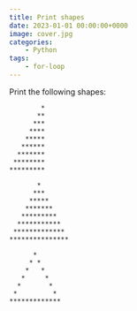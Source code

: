 ```yaml
---
title: Print shapes
date: 2023-01-01 00:00:00+0000
image: cover.jpg
categories:
    - Python
tags:
    - for-loop
---
```


Print the following shapes:

```
        *
       **
      ***
     ****
    *****
   ******
  *******
 ********
*********
```
```
       *
      ***
     *****
    *******
   *********
  ***********
 *************
***************
```
```
      *
     * *
    *   *
   *     *
  *       *
 *         *
*************
```